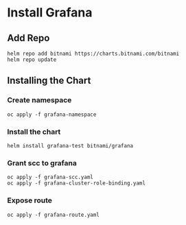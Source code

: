 # Install Grafana
## Add Repo

    helm repo add bitnami https://charts.bitnami.com/bitnami
    helm repo update

## Installing the Chart

### Create namespace
    oc apply -f grafana-namespace

### Install the chart

    helm install grafana-test bitnami/grafana

### Grant scc to grafana

    oc apply -f grafana-scc.yaml
    oc apply -f grafana-cluster-role-binding.yaml

### Expose route
    oc apply -f grafana-route.yaml
